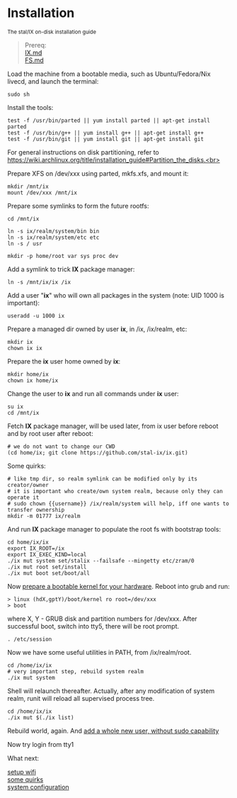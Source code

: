 # Installation
<sup> The stal/IX on-disk installation guide </sup>

> Prereq:<br>
> [IX.md](IX.md)<br>
> [FS.md](FS.md)<br>

<!-- {% raw %} -->

Load the machine from a bootable media, such as Ubuntu/Fedora/Nix livecd, and launch the terminal:

```shell
sudo sh
```

Install the tools:

```shell
test -f /usr/bin/parted || yum install parted || apt-get install parted
test -f /usr/bin/g++ || yum install g++ || apt-get install g++
test -f /usr/bin/git || yum install git || apt-get install git
```

For general instructions on disk partitioning, refer to<br>
https://wiki.archlinux.org/title/installation_guide#Partition_the_disks.<br>

Prepare XFS on /dev/xxx using parted, mkfs.xfs, and mount it:

```shell
mkdir /mnt/ix
mount /dev/xxx /mnt/ix
```

Prepare some symlinks to form the future rootfs:

```shell
cd /mnt/ix

ln -s ix/realm/system/bin bin
ln -s ix/realm/system/etc etc
ln -s / usr

mkdir -p home/root var sys proc dev
```

Add a symlink to trick **IX** package manager:

```shell
ln -s /mnt/ix/ix /ix
```

Add a user "**ix**" who will own all packages in the system (note: UID 1000 is important):

```shell
useradd -u 1000 ix
```

Prepare a managed dir owned by user **ix**, in /ix, /ix/realm, etc:

```shell
mkdir ix
chown ix ix
```

Prepare the **ix** user home owned by **ix**:

```shell
mkdir home/ix
chown ix home/ix
```

Change the user to **ix** and run all commands under **ix** user:

```shell
su ix
cd /mnt/ix
```

Fetch **IX** package manager, will be used later, from ix user before reboot and by root user after reboot:

```shell
# we do not want to change our CWD
(cd home/ix; git clone https://github.com/stal-ix/ix.git)
```

Some quirks:

```shell
# like tmp dir, so realm symlink can be modified only by its creator/owner
# it is important who create/own system realm, because only they can operate it
# sudo chown {{username}} /ix/realm/system will help, iff one wants to transfer ownership 
mkdir -m 01777 ix/realm
```

And run **IX** package manager to populate the root fs with bootstrap tools:

```shell
cd home/ix/ix
export IX_ROOT=/ix
export IX_EXEC_KIND=local
./ix mut system set/stalix --failsafe --mingetty etc/zram/0
./ix mut root set/install
./ix mut boot set/boot/all
```

Now [prepare a bootable kernel for your hardware](KERNEL.md). Reboot into grub and run:

```shell
> linux (hdX,gptY)/boot/kernel ro root=/dev/xxx
> boot
```

where X, Y - GRUB disk and partition numbers for /dev/xxx.
After successful boot, switch into tty5, there will be root prompt.

```shell
. /etc/session
```

Now we have some useful utilities in PATH, from /ix/realm/root.

```shell
cd /home/ix/ix
# very important step, rebuild system realm
./ix mut system
```

Shell will relaunch thereafter. Actually, after any modification of system realm, runit will reload all supervised process tree.

```shell
cd /home/ix/ix
./ix mut $(./ix list)
```

Rebuild world, again. And [add a whole new user, without sudo capability](https://github.com/stal-ix/stal-ix.github.io/blob/main/ETC.md#add-user)<br>

Now try login from tty1

What next: 

[setup wifi](WIFI.md)<br>
[some quirks](CAVEATS.md)<br>
[system configuration](ETC.md)

<!-- {% endraw %} -->
